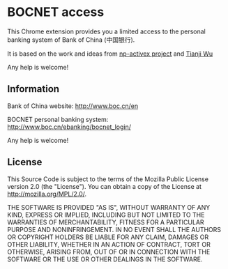 # BOCNET access

This Chrome extension provides you a limited access to the personal banking system
of Bank of China (中国银行).

It is based on the work and ideas from [np-activex project](https://code.google.com/p/np-activex/) and [Tianji Wu](http://www.wutj.info/prj-userscript-bundle)

Any help is welcome!

## Information

Bank of China website: http://www.boc.cn/en

BOCNET personal banking system: http://www.boc.cn/ebanking/bocnet_login/

Any help is welcome!

## License

This Source Code is subject to the terms of the Mozilla Public License
version 2.0 (the "License"). You can obtain a copy of the License at
http://mozilla.org/MPL/2.0/.

THE SOFTWARE IS PROVIDED "AS IS", WITHOUT WARRANTY OF ANY KIND, EXPRESS OR IMPLIED, INCLUDING BUT NOT LIMITED TO THE WARRANTIES OF MERCHANTABILITY, FITNESS FOR A PARTICULAR PURPOSE AND NONINFRINGEMENT. IN NO EVENT SHALL THE AUTHORS OR COPYRIGHT HOLDERS BE LIABLE FOR ANY CLAIM, DAMAGES OR OTHER LIABILITY, WHETHER IN AN ACTION OF CONTRACT, TORT OR OTHERWISE, ARISING FROM, OUT OF OR IN CONNECTION WITH THE SOFTWARE OR THE USE OR OTHER DEALINGS IN THE SOFTWARE.
